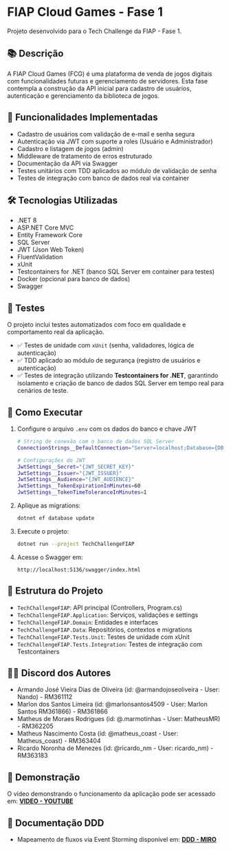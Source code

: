 ﻿# FIAP Cloud Games - Fase 1

Projeto desenvolvido para o Tech Challenge da FIAP - Fase 1.

## 📚 Descrição

A FIAP Cloud Games (FCG) é uma plataforma de venda de jogos digitais com funcionalidades futuras e gerenciamento de servidores. Esta fase contempla a construção da API inicial para cadastro de usuários, autenticação e gerenciamento da biblioteca de jogos.

## 🎯 Funcionalidades Implementadas

- Cadastro de usuários com validação de e-mail e senha segura
- Autenticação via JWT com suporte a roles (Usuário e Administrador)
- Cadastro e listagem de jogos (admin)
- Middleware de tratamento de erros estruturado
- Documentação da API via Swagger
- Testes unitários com TDD aplicados ao módulo de validação de senha
- Testes de integração com banco de dados real via container

## 🛠️ Tecnologias Utilizadas

- .NET 8
- ASP.NET Core MVC
- Entity Framework Core
- SQL Server
- JWT (Json Web Token)
- FluentValidation
- xUnit
- Testcontainers for .NET (banco SQL Server em container para testes)
- Docker (opcional para banco de dados)
- Swagger

## 🧪 Testes

O projeto inclui testes automatizados com foco em qualidade e comportamento real da aplicação.

- ✅ Testes de unidade com `xUnit` (senha, validadores, lógica de autenticação)
- ✅ TDD aplicado ao módulo de segurança (registro de usuários e autenticação)
- ✅ Testes de integração utilizando **Testcontainers for .NET**, garantindo isolamento e criação de banco de dados SQL Server em tempo real para cenários de teste.

## 🚀 Como Executar

1. Configure o arquivo `.env` com os dados do banco e chave JWT
   ```bash
   # String de conexão com o banco de dados SQL Server
   ConnectionStrings__DefaultConnection="Server=localhost;Database={DB_NAME};User Id={DB_USER};Password='{DB_PASSWORD}';TrustServerCertificate=true;"
   
   # Configurações do JWT
   JwtSettings__Secret="{JWT_SECRET_KEY}"
   JwtSettings__Issuer="{JWT_ISSUER}"
   JwtSettings__Audience="{JWT_AUDIENCE}"
   JwtSettings__TokenExpirationInMinutes=60
   JwtSettings__TokenTimeToleranceInMinutes=1
   ```
2. Aplique as migrations:
   ```bash
   dotnet ef database update
   ```
3. Execute o projeto:
   ```bash
   dotnet run --project TechChallengeFIAP
   ```
4. Acesse o Swagger em:
   ```
   http://localhost:5136/swagger/index.html
   ```

## 📂 Estrutura do Projeto

- `TechChallengeFIAP`: API principal (Controllers, Program.cs)
- `TechChallengeFIAP.Application`: Serviços, validações e settings
- `TechChallengeFIAP.Domain`: Entidades e interfaces
- `TechChallengeFIAP.Data`: Repositórios, contextos e migrations
- `TechChallengeFIAP.Tests.Unit`: Testes de unidade com xUnit
- `TechChallengeFIAP.Tests.Integration`: Testes de integração com Testcontainers

## 👨‍💻 Discord dos Autores

- Armando José Vieira Dias de Oliveira (id: @armandojoseoliveira - User: Nando) - RM361112
- Marlon dos Santos Limeira (id: @marlonsantos4509 - User: Marlon Santos RM361866) - RM361866
- Matheus de Moraes Rodrigues (id: @.marmotinhas - User: MatheusMR) - RM362205
- Matheus Nascimento Costa (id: @matheus_coast - User: Matheus_coast) - RM363404
- Ricardo Noronha de Menezes (id: @ricardo_nm - User: ricardo_nm) - RM363183


## 🎥 Demonstração

O vídeo demonstrando o funcionamento da aplicação pode ser acessado em: **[VIDEO - YOUTUBE](https://youtu.be/a1n6iSAu_o0)**

## 📎 Documentação DDD

- Mapeamento de fluxos via Event Storming disponível em: **[DDD - MIRO](https://miro.com/welcomeonboard/RFpRNkpwelI0VEM1b1BJOUpZV2FLTlJlWmFqZ2ZlWG1kVGpTZzhXK01wWWJoaWlVWjRUdUdXaXlvZ0RFbk01c2c2WHdicE9XNUR0L05qUDVhRnA4OGxnK25hOVZrcU5pWDV2b2dRL0RCbGFNdzRXTXdtZk9lZU83WFlTUm9nVzVQdGo1ZEV3bUdPQWRZUHQzSGl6V2NBPT0hdjE=?share_link_id=519463949675)**
